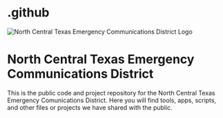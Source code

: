 # .github

<picture>
  <source media="(prefers-color-scheme: dark)" srcset="https://github.com/nct911/.github/images/nct911Logo-White.png">
  <source media="(prefers-color-scheme: light)" srcset="https://github.com/nct911/.github/images/nct911Logo-Color.png">
  <img alt="North Central Texas Emergency Communications District Logo" src="https://github.com/nct911/.github/images/nct911Logo-Color.png">
</picture>

# North Central Texas Emergency Communications District
This is the public code and project repository for the North Central Texas Emergency Comunications District. Here you will find tools, apps, scripts, and other files or projects we have shared with the public.